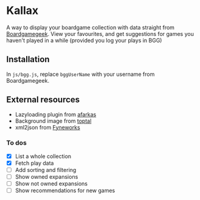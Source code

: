 # Kallax
A way to display your boardgame collection with data straight from [Boardgamegeek](https://boardgamegeek.com).
View your favourites, and get suggestions for games you haven't played in a while (provided you log your plays in BGG)

## Installation
In `js/bgg.js`, replace `bggUserName` with your username from Boardgamegeek.

## External resources
* Lazyloading plugin from [afarkas](https://afarkas.github.io/lazysizes/)
* Background image from [toptal](https://www.toptal.com/designers/subtlepatterns/what-the-hex-dark/)
* xml2json from [Fyneworks](http://www.fyneworks.com)

### To dos
- [x] List a whole collection
- [x] Fetch play data
- [ ] Add sorting and filtering
- [ ] Show owned expansions
- [ ] Show not owned expansions
- [ ] Show recommendations for new games
